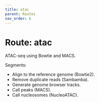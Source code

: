 ```yaml
---
title: atac
parent: Routes
nav_order: 6
---
```


# Route: atac

ATAC-seq using Bowtie and MACS.

Segments:

* Align to the reference genome (Bowtie2).
* Remove duplicate reads (Sambamba).
* Generate genome browser tracks.
* Call peaks (MACS).
* Call nucleosomes (NucleoATAC).
